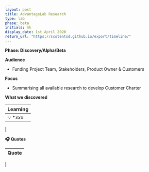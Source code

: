 ```yaml
---
layout: post
title: AdvantageLab Research
type: lab
phase: beta
initials: mk
display_date: 1st April 2020
return_url: "https://scotentsd.github.io/export/timeline/"
---
```


**Phase: Discovery/Alpha/Beta**

**Audience**
- Funding Project Team, Stakeholders, Product Owner & Customers

**Focus**
- Summarising all available research to develop Customer Charter


**What we discovered**

| Learning
| ---
| 💡  **xxx*
|


**🎧 Quotes**

| Quote
| ---
|

<!--more-->
